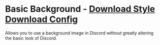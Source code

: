 # Basic Background - [Download Style](https://raw.githubusercontent.com/mwittrien/BetterDiscordAddons/master/ThemesV2/BasicBackground/index.css) [Download Config](https://raw.githubusercontent.com/mwittrien/BetterDiscordAddons/master/ThemesV2/BasicBackground/config.json)

Allows you to use a background image in Discord without greatly altering the basic look of Discord.
